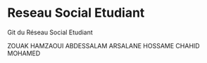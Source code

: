 # Reseau Social Etudiant
Git du Réseau Social Etudiant

ZOUAK HAMZAOUI ABDESSALAM
ARSALANE HOSSAME
CHAHID MOHAMED
